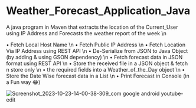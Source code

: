 # Weather_Forecast_Application_Java
A java program in Maven that extracts the location of the Current_User using IP Address and Forecasts the weather report of the week \n

• Fetch Local Host Name \n
• Fetch Public IP Address \n
• Fetch Location Via IP Address using REST API \n
• De-Serialize from JSON to Java Object (by adding & using GSON dependency) \n
• Fetch forecast data in JSON format using REST API \n
• Store the received file in a JSON object & fetch n store only \n
• the required fields into a Weather_of_the_Day object \n
• Store the Date Wise forecast data in a List \n
• Print Forecast in Console (in a Fun way 😂)


![Screenshot_2023-10-23-14-00-38-309_com google android youtube-edit](https://github.com/DebopamParam/Weather_Forecast_Application_Java/assets/116789128/184b4edc-a644-486d-9bf1-04f9ae9dc2bf)
